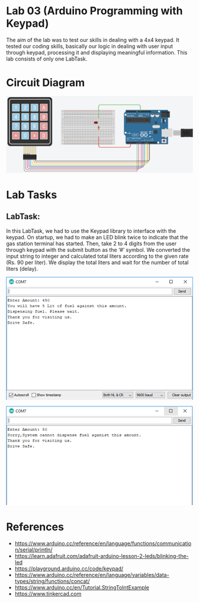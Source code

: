 # Lab 03 (Arduino Programming with Keypad)

The aim of the lab was to test our skills in dealing with a 4x4 keypad. It tested our coding skills, basically our logic in dealing with user input through keypad, processing it and displaying meaningful information.
This lab consists of only one LabTask.

# Circuit Diagram

<p align="center">
    <img src="Images/cd.png" />
</p>

# Lab Tasks

## LabTask:
In this LabTask, we had to use the Keypad library to interface with the keypad. On startup, we had to make an LED blink twice to indicate that the gas station terminal has started. Then, take 2 to 4 digits from the user through keypad with the submit button as the ‘#’ symbol. We converted the input string to integer and calculated total liters according to the given rate (Rs. 90 per liter). We display the total liters and wait for the number of total liters (delay).

<p align="center">
    <img src="Images/lt1.png" />
</p>

<p align="center">
    <img src="Images/lt2.png" />
</p>

# References
- https://www.arduino.cc/reference/en/language/functions/communication/serial/println/
- https://learn.adafruit.com/adafruit-arduino-lesson-2-leds/blinking-the-led
- https://playground.arduino.cc/code/keypad/
- https://www.arduino.cc/reference/en/language/variables/data-types/string/functions/concat/
- https://www.arduino.cc/en/Tutorial.StringToIntExample
- https://www.tinkercad.com
